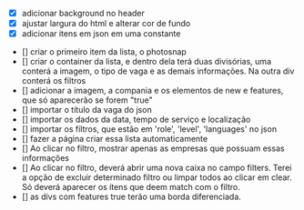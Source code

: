 - [X] adicionar background no header
- [X] ajustar largura do html e alterar cor de fundo
- [X] adicionar itens em json em uma constante 
- [] criar o primeiro item da lista, o photosnap
- [] criar o container da lista, e dentro dela terá duas divisórias, uma conterá a imagem, o tipo de vaga e as demais informações. Na outra div conterá os filtros
- [] adicionar a imagem, a compania e os elementos de new e features, que só aparecerão se forem "true"
- [] importar o título da vaga do json
- [] importar os dados da data, tempo de serviço e localização
- [] importar os filtros, que estão em 'role', 'level', 'languages' no json
- [] fazer a página criar essa lista automaticamente 
- [] Ao clicar no filtro, mostrar apenas as empresas que possuam essas informações
- [] Ao clicar no filtro, deverá abrir uma nova caixa no campo filters. Terei a opção de excluir determinado filtro ou limpar todos ao clicar em clear. Só deverá aparecer os ítens que deem match com o filtro.
- [] as divs com features true terão uma borda diferenciada. 
